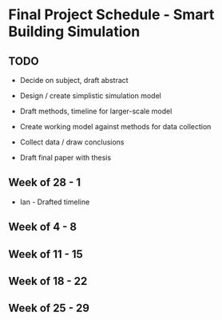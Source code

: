 # Final Project Schedule - Smart Building Simulation

## TODO

+ Decide on subject, draft abstract

+ Design / create simplistic simulation model

+ Draft methods, timeline for larger-scale model

+ Create working model against methods for data collection

+ Collect data / draw conclusions

+ Draft final paper with thesis

## Week of 28 - 1

+ Ian - Drafted timeline

## Week of 4 - 8

## Week of 11 - 15

## Week of 18 - 22

## Week of 25 - 29
